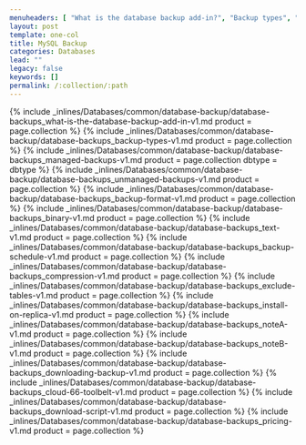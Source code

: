 ```yaml
---
menuheaders: [ "What is the database backup add-in?", "Backup types", "Managed backups", "Unmanaged backups", "Backup format", "Binary", "Text", "Backup schedule", "Compression", "Exclude tables", "Install on replica", "Downloading backup", "Cloud 66 toolbelt", "Download script", "Pricing" ]
layout: post
template: one-col
title: MySQL Backup
categories: Databases
lead: ""
legacy: false
keywords: []
permalink: /:collection/:path
---
```




<a href="#what-is-the-database-backup-add-in"></a>{% include _inlines/Databases/common/database-backup/database-backups_what-is-the-database-backup-add-in-v1.md  product = page.collection %}
<a href="#backup-types"></a>{% include _inlines/Databases/common/database-backup/database-backups_backup-types-v1.md  product = page.collection %}
<a href="#managed-backups"></a>{% include _inlines/Databases/common/database-backup/database-backups_managed-backups-v1.md  product = page.collection dbtype = dbtype %}
<a href="#unmanaged-backups"></a>{% include _inlines/Databases/common/database-backup/database-backups_unmanaged-backups-v1.md  product = page.collection %}
<a href="#backup-format"></a>{% include _inlines/Databases/common/database-backup/database-backups_backup-format-v1.md  product = page.collection %}
<a href="#binary"></a>{% include _inlines/Databases/common/database-backup/database-backups_binary-v1.md  product = page.collection %}
<a href="#text"></a>{% include _inlines/Databases/common/database-backup/database-backups_text-v1.md  product = page.collection %}
<a href="#backup-schedule"></a>{% include _inlines/Databases/common/database-backup/database-backups_backup-schedule-v1.md  product = page.collection %}
<a href="#compression"></a>{% include _inlines/Databases/common/database-backup/database-backups_compression-v1.md  product = page.collection %}
<a href="#exclude-tables"></a>{% include _inlines/Databases/common/database-backup/database-backups_exclude-tables-v1.md  product = page.collection %}
<a href="#install-on-replica"></a>{% include _inlines/Databases/common/database-backup/database-backups_install-on-replica-v1.md  product = page.collection %}
{% include _inlines/Databases/common/database-backup/database-backups_noteA-v1.md  product = page.collection %}
{% include _inlines/Databases/common/database-backup/database-backups_noteB-v1.md  product = page.collection %}
<a href="#downloading-backup"></a>{% include _inlines/Databases/common/database-backup/database-backups_downloading-backup-v1.md  product = page.collection %}
<a href="#cloud-66-toolbelt"></a>{% include _inlines/Databases/common/database-backup/database-backups_cloud-66-toolbelt-v1.md  product = page.collection %}
<a href="#download-script"></a>{% include _inlines/Databases/common/database-backup/database-backups_download-script-v1.md  product = page.collection %}
<a href="#pricing"></a>{% include _inlines/Databases/common/database-backup/database-backups_pricing-v1.md  product = page.collection %}